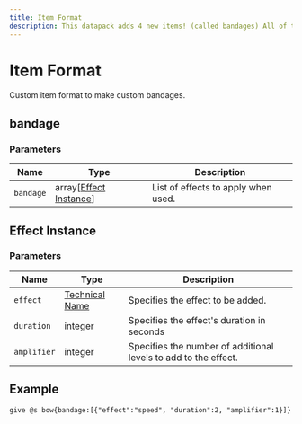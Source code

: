 ```yaml
---
title: Item Format
description: This datapack adds 4 new items! (called bandages) All of these items will replenish your heart and hunger, while some have added effects.
---
```


# Item Format

Custom item format to make custom bandages.

## bandage

### Parameters

| Name      | Type                                       | Description                         |
| --------- | ------------------------------------------ | ----------------------------------- |
| `bandage` | array[[Effect Instance](#effect-instance)] | List of effects to apply when used. |

## Effect Instance

### Parameters

| Name        | Type                                                           | Description                                                     |
| ----------- | -------------------------------------------------------------- | --------------------------------------------------------------- |
| `effect`    | [Technical Name](https://minecraft.wiki/w/Effect#Descriptions) | Specifies the effect to be added.                               |
| `duration`  | integer                                                        | Specifies the effect's duration in seconds                      |
| `amplifier` | integer                                                        | Specifies the number of additional levels to add to the effect. |

## Example

```mcfunction
give @s bow{bandage:[{"effect":"speed", "duration":2, "amplifier":1}]}
```
